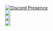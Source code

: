 [![Discord Presence](https://lanyard.cnrad.dev/api/324504908013240330?hideBadges=true)](https://discord.com/users/324504908013240330)
<br>
<a href="#">
  <img align="center" src="https://stats-boredmancodes.vercel.app/api?username=BoredManCodes&hide=stars&show_icons=true&count_private=true" />
</a>
<br>
<a href="#">
  <img align="center" src="https://stats-boredmancodes.vercel.app/api/top-langs/?username=BoredManCodes&langs_count=3" />
</a>
<br>
<a href="#">
  <img align="center" src="https://stats-boredmancodes.vercel.app/api/wakatime?username=BoredManCodes" />
</a>
